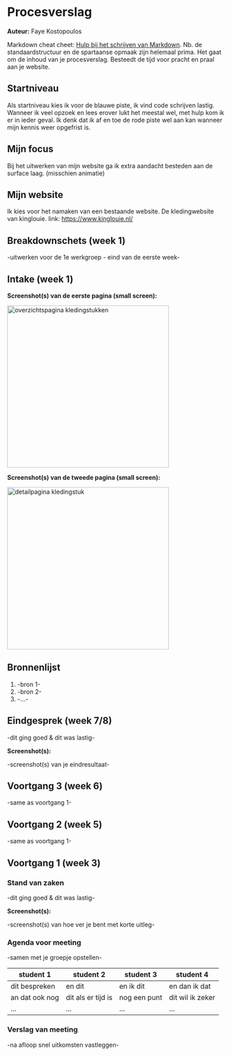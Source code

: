 # Procesverslag
**Auteur:** Faye Kostopoulos

Markdown cheat cheet: [Hulp bij het schrijven van Markdown](https://github.com/adam-p/markdown-here/wiki/Markdown-Cheatsheet). Nb. de standaardstructuur en de spartaanse opmaak zijn helemaal prima. Het gaat om de inhoud van je procesverslag. Besteedt de tijd voor pracht en praal aan je website.

## Startniveau
Als startniveau kies ik voor de blauwe piste, ik vind code schrijven lastig. Wanneer ik veel opzoek en lees erover lukt het meestal wel, met hulp kom ik er in ieder geval. Ik denk dat ik af en toe de rode piste wel aan kan wanneer mijn kennis weer opgefrist is.

## Mijn focus
Bij het uitwerken van mijn website ga ik extra aandacht besteden aan de surface laag. (misschien animatie)

## Mijn website
Ik kies voor het namaken van een bestaande website. De kledingwebsite van kinglouie.
link: https://www.kinglouie.nl/


## Breakdownschets (week 1)

-uitwerken voor de 1e werkgroep - eind van de eerste week-



## Intake (week 1)

**Screenshot(s) van de eerste pagina (small screen):**

<img src="kinglouie_pag1.png" width="375px" alt="overzichtspagina kledingstukken">

**Screenshot(s) van de tweede pagina (small screen):**

<img src="kinglouie_pag2.png" width="375px" alt="detailpagina kledingstuk">


## Bronnenlijst
1. -bron 1-
2. -bron 2-
3. -...-



## Eindgesprek (week 7/8)

-dit ging goed & dit was lastig-

**Screenshot(s):**

-screenshot(s) van je eindresultaat-



## Voortgang 3 (week 6)

-same as voortgang 1-



## Voortgang 2 (week 5)

-same as voortgang 1-



## Voortgang 1 (week 3)

### Stand van zaken

-dit ging goed & dit was lastig-

**Screenshot(s):**

-screenshot(s) van hoe ver je bent met korte uitleg-

### Agenda voor meeting

-samen met je groepje opstellen-

| student 1      | student 2          | student 3    | student 4        |
| ---            | ---                | ---          | ---              |
| dit bespreken  | en dit             | en ik dit    | en dan ik dat    |
| an dat ook nog | dit als er tijd is | nog een punt | dit wil ik zeker |
| ...            | ...                | ...          | ...              |

### Verslag van meeting

-na afloop snel uitkomsten vastleggen-



